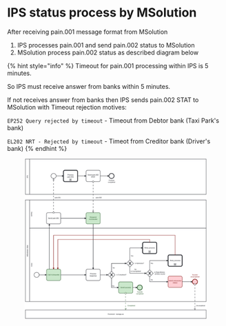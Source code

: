 # IPS status process by MSolution

After receiving pain.001 message format from MSolution

1. IPS processes pain.001 and send pain.002 status to MSolution
2. MSolution process pain.002 status as described diagram below

{% hint style="info" %}
Timeout for pain.001 processing within IPS is 5 minutes.&#x20;

So IPS must receive answer from banks within 5 minutes.&#x20;

If not receives answer from banks then IPS sends pain.002 STAT to MSolution with Timeout rejection motives:&#x20;

`EP252 Query rejected by timeout` - Timeout from Debtor bank (Taxi Park's bank)

`EL202 NRT - Rejected by timeout` - Timeot from Creditor bank (Driver's bank)
{% endhint %}

<figure><img src=".gitbook/assets/diagram(1) (1).svg" alt=""><figcaption></figcaption></figure>
